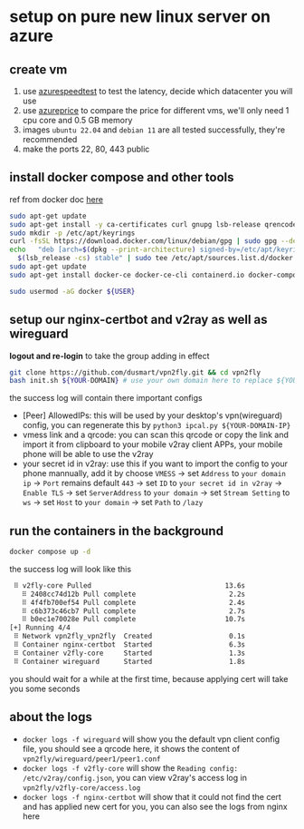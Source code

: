 # setup on pure new linux server on azure

## create vm

1. use [azurespeedtest](https://www.azurespeed.com/Azure/Latency) to test the latency, decide which datacenter you will use
2. use [azureprice](https://azureprice.net/?_numberOfCores_max=1&_memoryInMB_max=1&sortField=linuxPrice&sortOrder=true) to compare the price for different vms, we'll only need 1 cpu core and 0.5 GB memory
3. images `ubuntu 22.04` and `debian 11` are all tested successfully, they're recommended
4. make the ports 22, 80, 443 public

## install docker compose and other tools

ref from docker doc [here](https://docs.docker.com/engine/install/debian/)

```sh
sudo apt-get update
sudo apt-get install -y ca-certificates curl gnupg lsb-release qrencode dnsutils
sudo mkdir -p /etc/apt/keyrings
curl -fsSL https://download.docker.com/linux/debian/gpg | sudo gpg --dearmor -o /etc/apt/keyrings/docker.gpg
echo   "deb [arch=$(dpkg --print-architecture) signed-by=/etc/apt/keyrings/docker.gpg] https://download.docker.com/linux/debian \
  $(lsb_release -cs) stable" | sudo tee /etc/apt/sources.list.d/docker.list > /dev/null
sudo apt-get update
sudo apt-get install docker-ce docker-ce-cli containerd.io docker-compose-plugin -y

sudo usermod -aG docker ${USER}
```

## setup our nginx-certbot and v2ray as well as wireguard

**logout and re-login** to take the group adding in effect

```sh
git clone https://github.com/dusmart/vpn2fly.git && cd vpn2fly
bash init.sh ${YOUR-DOMAIN} # use your own domain here to replace ${YOUR-DOMAIN}
```

the success log will contain there important configs

* \[Peer\] AllowedIPs: this will be used by your desktop's vpn(wireguard) config, you can regenerate this by `python3 ipcal.py ${YOUR-DOMAIN-IP}`
* vmess link and a qrcode: you can scan this qrcode or copy the link and import it from clipboard to your mobile v2ray client APPs, your mobile phone will be able to use the v2ray
* your secret id in v2ray: use this if you want to import the config to your phone mannually, add it by choose `VMESS` -> set `Address` to `your domain ip` -> `Port` remains default `443` -> set `ID` to `your secret id in v2ray` -> `Enable TLS` -> set `ServerAddress` to `your domain` -> set `Stream Setting` to `ws` -> set `Host` to `your domain` -> set `Path` to `/lazy`

## run the containers in the background

```sh
docker compose up -d
```

the success log will look like this

```sh
 ⠿ v2fly-core Pulled                                 13.6s
   ⠿ 2408cc74d12b Pull complete                       2.2s
   ⠿ 4f4fb700ef54 Pull complete                       2.4s
   ⠿ c6b373c46cb7 Pull complete                       2.7s
   ⠿ b0ec1e70028e Pull complete                      10.7s
[+] Running 4/4
 ⠿ Network vpn2fly_vpn2fly  Created                   0.1s
 ⠿ Container nginx-certbot  Started                   6.3s
 ⠿ Container v2fly-core     Started                   1.3s
 ⠿ Container wireguard      Started                   1.8s
```

you should wait for a while at the first time, because applying cert will take you some seconds

## about the logs

* `docker logs -f wireguard` will show you the default vpn client config file, you should see a qrcode here, it shows the content of `vpn2fly/wireguard/peer1/peer1.conf`
* `docker logs -f v2fly-core` will show the `Reading config: /etc/v2ray/config.json`, you can view v2ray's access log in `vpn2fly/v2fly-core/access.log`
* `docker logs -f nginx-certbot` will show that it could not find the cert and has applied new cert for you, you can also see the logs from nginx here
